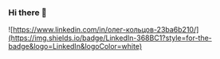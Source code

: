 ### Hi there 👋

![https://www.linkedin.com/in/олег-кольцов-23ba6b210/](https://img.shields.io/badge/LinkedIn-368BC1?style=for-the-badge&logo=LinkedIn&logoColor=white)
